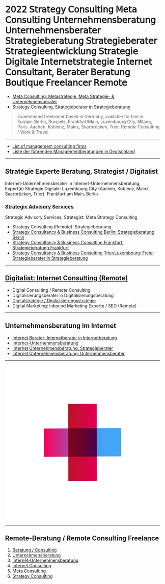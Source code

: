 # 𝟤𝟢𝟤𝟤 𝖲𝗍𝗋𝖺𝗍𝖾𝗀𝗒 𝖢𝗈𝗇𝗌𝗎𝗅𝗍𝗂𝗇𝗀 𝖬𝖾𝗍𝖺 𝖢𝗈𝗇𝗌𝗎𝗅𝗍𝗂𝗇𝗀 𝖴𝗇𝗍𝖾𝗋𝗇𝖾𝗁𝗆𝖾𝗇𝗌𝖻𝖾𝗋𝖺𝗍𝗎𝗇𝗀 𝖴𝗇𝗍𝖾𝗋𝗇𝖾𝗁𝗆𝖾𝗇𝗌𝖻𝖾𝗋𝖺𝗍𝖾𝗋 𝖲𝗍𝗋𝖺𝗍𝖾𝗀𝗂𝖾𝖻𝖾𝗋𝖺𝗍𝗎𝗇𝗀 𝖲𝗍𝗋𝖺𝗍𝖾𝗀𝗂𝖾𝖻𝖾𝗋𝖺𝗍𝖾𝗋 𝖲𝗍𝗋𝖺𝗍𝖾𝗀𝗂𝖾𝖾𝗇𝗍𝗐𝗂𝖼𝗄𝗅𝗎𝗇𝗀 𝖲𝗍𝗋𝖺𝗍𝖾𝗀𝗂𝖾 𝖣𝗂𝗀𝗂𝗍𝖺𝗅𝖾 𝖨𝗇𝗍𝖾𝗋𝗇𝖾𝗍𝗌𝗍𝗋𝖺𝗍𝖾𝗀𝗂𝖾 𝖨𝗇𝗍𝖾𝗋𝗇𝖾𝗍 𝖢𝗈𝗇𝗌𝗎𝗅𝗍𝖺𝗇𝗍, 𝖡𝖾𝗋𝖺𝗍𝖾𝗋 𝖡𝖾𝗋𝖺𝗍𝗎𝗇𝗀 𝖡𝗈𝗎𝗍𝗂𝗊𝗎𝖾 𝖥𝗋𝖾𝖾𝗅𝖺𝗇𝖼𝖾𝗋 𝖱𝖾𝗆𝗈𝗍𝖾

- [Meta Consulting: Metastrategie, Meta Strategie- & Unternehmensberater](https://thomaswinterstetter.com#meta-consulting)
- [Strategy Consulting, Strategieberater in Strategieberatung](https://thomaswinterstetter.com#strategy-consulting)

> Experienced freelancer based in Germany, available for hire in Europe. Berlin, Brussels, Frankfurt/Main, Luxembourg City, Milano, Paris. Aachen, Koblenz, Mainz, Saarbrücken, Trier. Remote Consulting / Work & Travel.

---

- [List of management consulting firms](https://en.wikipedia.org/wiki/List_of_management_consulting_firms)
- [Liste der führenden Managementberatungen in Deutschland](https://de.wikipedia.org/wiki/Liste_der_führenden_Managementberatungen_in_Deutschland)

---

## Stratégie Experte Beratung, Strategist / Digitalist

Internet-Unternehmensberater in Internet-Unternehmensberatung, Expert(e) Strategie Digitale: Luxembourg City (Aachen, Koblenz, Mainz, Saarbrücken, Trier), Frankfurt am Main, Berlin

### [Strategic Advisory Services](https://thomaswinterstetter.com)

Strategic Advisory Services, Strategist: Meta Strategy Consulting

- Strategy Consulting (Remote): Strategieberatung
- [Strategy Consultancy & Business Consulting Berlin: Strategieberatung Berlin](https://thomaswinterstetter.com#strategy-consulting)
- [Strategy Consultancy & Business Consulting Frankfurt: Strategieberatung Frankfurt](https://thomaswinterstetter.com#strategy-consulting)
- [Strategy Consultancy & Business Consulting Trier/Luxembourg: Freier Strategieberater in Strategieberatung](https://thomaswinterstetter.com#strategy-consulting)

---

## [Digitalist: Internet Consulting (Remote)](https://thomaswinterstetter.com#internet-consulting)

- Digital Consulting / Remote Consulting
- Digitalisierungsberater in Digitalisierungsberatung
- [Digitalstrategie / Digitalisierungsstrategie](https://thomaswinterstetter.com)
- Digital Marketing: Inbound Marketing Experte / SEO (Remote)

---

## Unternehmensberatung im Internet

- [Internet Berater: Internetberater in Internetberatung](https://thomaswinterstetter.com#internet-consulting)
- [Internet-Unternehmensberatung](https://thomaswinterstetter.com#internet-unternehmensberatung)
- [Internet Unternehmensberatung: Strategieberater](https://thomaswinterstetter.com#strategy-consulting)
- [Internet Unternehmensberatung: Unternehmensberater](https://thomaswinterstetter.com#internet-unternehmensberatung)

---

![Digitale Strategieberatung & Unternehmensberatung](Strategieberatung-Remote-Beratung-Unternehmensberatung-Unternehmensberater.png)

---

## Remote-Beratung / Remote Consulting Freelance

1. [Beratung / Consulting](https://thomaswinterstetter.com#consulting)
2. [Unternehmensberatung](https://thomaswinterstetter.com#unternehmensberatung)
3. [Internet-Unternehmensberatung](https://thomaswinterstetter.com#internet-unternehmensberatung)
4. [Internet Consulting](https://thomaswinterstetter.com#internet-consulting)
5. [Meta Consulting](https://thomaswinterstetter.com#meta-consulting)
6. [Strategy Consulting](https://thomaswinterstetter.com#strategy-consulting)

